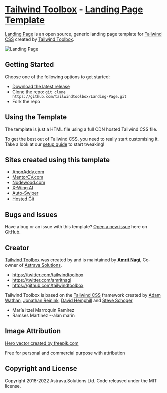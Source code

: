# [Tailwind Toolbox](https://www.tailwindtoolbox.com/) - [Landing Page Template](https://www.tailwindtoolbox.com/templates/landing-page)

[Landing Page](https://www.tailwindtoolbox.com/templates/landing-page) is an open source, generic landing page template for [Tailwind CSS](https://tailwindcss.com/) created by [Tailwind Toolbox](https://www.tailwindtoolbox.com/).

![Landing Page](https://www.tailwindtoolbox.com/templates/landing-page.png)


## Getting Started

Choose one of the following options to get started:
* [Download the latest release](https://github.com/tailwindtoolbox/Landing-Page/archive/master.zip)
* Clone the repo: `git clone https://github.com/tailwindtoolbox/Landing-Page.git`
* Fork the repo

## Using the Template

The template is just a HTML file using a full CDN hosted Tailwind CSS file.

To get the best out of Tailwind CSS, you need to really start customising it.
Take a look at our [setup guide](https://www.tailwindtoolbox.com/setup) to start tweaking!

## Sites created using this template

* [AnonAddy.com](https://anonaddy.com)
* [MentorCV.com](https://mentorcv.com)
* [Nodewood.com](https://nodewood.com)
* [X-Wing AI](https://xwing.app)
* [Auto-Swiper](https://www.auto-swiper.ch)
* [Hosted Git](https://hosted-git.com/)

## Bugs and Issues

Have a bug or an issue with this template? [Open a new issue](https://github.com/tailwindtoolbox/Landing-Page/issues/new) here on GitHub.

## Creator

[Tailwind Toolbox](https://www.tailwindtoolbox.com/) was created by and is maintained by **[Amrit Nagi](https://amritnagi.info/)**, Co-owner of [Astrava.Solutions](https://astrava.solutions).

* https://twitter.com/tailwindtoolbox
* https://twitter.com/amritnagi
* https://github.com/tailwindtoolbox

Tailwind Toolbox is based on the [Tailwind CSS](https://www.tailwindcss.com/) framework created by [Adam Wathan](https://twitter.com/adamwathan), [Jonathan Reinink](https://twitter.com/reinink), [David Hemphill](https://twitter.com/davidhemphill) and [Steve Schoger](https://twitter.com/steveschoger)

- María Itzel Marroquin Ramirez
- Ramses Martinez
--alan marin

## Image Attribution

[Hero vector created by freepik.com](https://www.freepik.com/free-vector/isometric-education-illustration_3940819.htm#page=1&query=isometric%20plane&position=1)

Free for personal and commercial purpose with attribution

## Copyright and License

Copyright 2018-2022 Astrava.Solutions Ltd. Code released under the MIT license.
